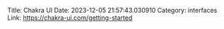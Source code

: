 Title: Chakra UI
Date: 2023-12-05 21:57:43.030910
Category: interfaces
Link: https://chakra-ui.com/getting-started
